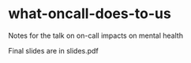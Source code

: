 # what-oncall-does-to-us
Notes for the talk on on-call impacts on mental health

Final slides are in slides.pdf
